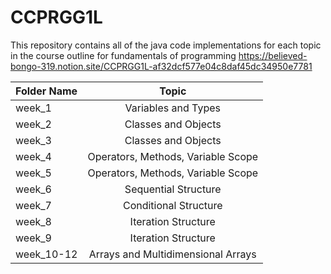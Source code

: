 # **CCPRGG1L**

This repository contains all of the java code implementations for each topic in the course outline for fundamentals of programming
https://believed-bongo-319.notion.site/CCPRGG1L-af32dcf577e04c8daf45dc34950e7781

| Folder Name | Topic |
| :---         |     :---:      |       
| week_1   | Variables and Types |
| week_2   | Classes and Objects |
| week_3   | Classes and Objects  |
| week_4   | Operators, Methods, Variable Scope  |
| week_5   | Operators, Methods, Variable Scope  |
| week_6   | Sequential Structure  |
| week_7   | Conditional Structure  |
| week_8   | Iteration Structure  |
| week_9   | Iteration Structure  |
| week_10-12   | Arrays and Multidimensional Arrays  |
